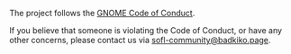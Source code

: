 The project follows the [GNOME Code of Conduct](https://conduct.gnome.org/).

If you believe that someone is violating the Code of Conduct, or have any other concerns, please contact us via [sofl-community@badkiko.page](mailto:sofl-community@badkiko.page).
